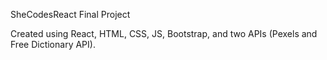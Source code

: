 SheCodesReact Final Project

Created using React, HTML, CSS, JS, Bootstrap, and two APIs (Pexels and Free Dictionary API).
